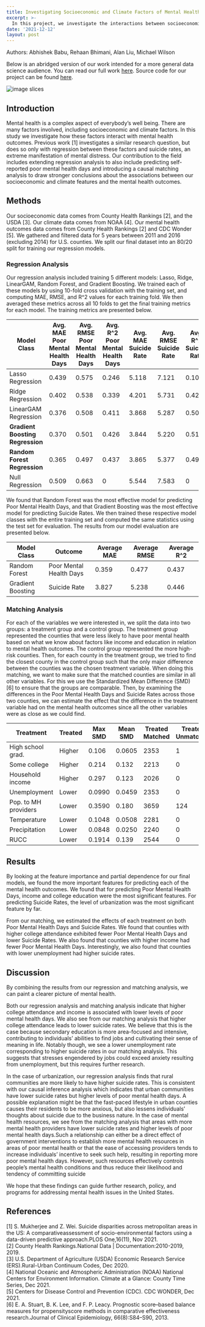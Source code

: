 ```yaml
---
title: Investigating Socioeconomic and Climate Factors of Mental Health Outcomes with Data
excerpt: >-
  In this project, we investigate the interactions between socioeconomic and climate factors and mental health outcomes. Specifically we look at associations and causal interactions of these factors with self-reported poor mental health days and suicide rates in U.S. counties.
date: '2021-12-12'
layout: post
---
```

Authors: Abhishek Babu, Rehaan Bhimani, Alan Liu, Michael Wilson

Below is an abridged version of our work intended for a more general data science audience. You can read our full work [here]({{site.baseurl}}/images/MentalHealth/final_report.pdf). Source code for our project can be found [here](https://github.com/abhishekbabu/cse481ds-mental-health).

![image slices]({{site.baseurl}}/images/MentalHealth/mental_health_cover.jpg)

## Introduction
Mental health is a complex aspect of everybody’s well being. There are many factors involved, including socioeconomic and climate factors. In this study we investigate how these factors interact with mental health outcomes. Previous work [1] investigates a similar research question, but does so only with regression between these factors and suicide rates, an extreme manifestation of mental distress. Our contribution to the field includes extending regression analysis to also include predicting self-reported poor mental health days and introducing a causal matching analysis to draw stronger conclusions about the associations between our socioeconomic and climate features and the mental health outcomes.


## Methods
Our socioeconomic data comes from County Health Rankings [2], and the USDA [3]. Our climate data comes from NOAA [4]. Our mental health outcomes data comes from County Health Rankings [2] and CDC Wonder [5]. We gathered and filtered data for 5 years between 2011 and 2016 (excluding 2014) for U.S. counties. We split our final dataset into an 80/20 split for training our regression models.

### Regression Analysis
Our regression analysis included training 5 different models: Lasso, Ridge, LinearGAM, Random Forest, and Gradient Boosting. We trained each of these models by using 10-fold cross validation with the training set, and computing MAE, RMSE, and R^2 values for each training fold. We then averaged these metrics across all 10 folds to get the final training metrics for each model. The training metrics are presented below.

| Model Class | Avg. MAE Poor Mental Health Days| Avg. RMSE Poor Mental Health Days | Avg. R^2 Poor Mental Health Days | Avg. MAE Suicide Rate | Avg. RMSE Suicide Rate | Avg. R^2 Suicide Rate |
| ----------- | -------- | --------- | -------- | -------- | --------- | -------- |
| Lasso Regression | 0.439 | 0.575 | 0.246 | 5.118 | 7.121 | 0.108 |
| Ridge Regression | 0.402 | 0.538 | 0.339 | 4.201 | 5.731 | 0.420 |
| LinearGAM Regression | 0.376 | 0.508 | 0.411 | 3.868 | 5.287 | 0.506 |
| **Gradient Boosting Regression** | 0.370 | 0.501 | 0.426 | 3.844 | 5.220 | 0.518 |
| **Random Forest Regression** | 0.365 | 0.497 | 0.437 | 3.865 | 5.377 | 0.491 |
| Null Regression | 0.509 | 0.663 | 0 | 5.544 | 7.583 | 0 |

We found that Random Forest was the most effective model for predicting Poor Mental Health Days, and that Gradient Boosting was the most effective model for predicting Suicide Rates. We then trained these respective model classes with the entire training set and computed the same statistics using the test set for evaluation. The results from our model evaluation are presented below.

| Model Class | Outcome | Average MAE | Average RMSE | Average R^2 |
| ----------- | ------- | ----------- | ------------ | ----------- |
| Random Forest | Poor Mental Health Days | 0.359 | 0.477 | 0.437 |
| Gradient Boosting | Suicide Rate | 3.827 | 5.238 | 0.446 |



### Matching Analysis

For each of the variables we were interested in, we split the data into two groups: a treatment group and a control group. The treatment group represented the counties that were less likely to have poor mental health based on what we know about factors like income and education in relation to mental health outcomes. The control group represented the more high-risk counties. Then, for each county in the treatment group, we tried to find the closest county in the control group such that the only major difference between the counties was the chosen treatment variable. When doing this matching, we want to make sure that the matched counties are similar in all other variables. For this we use the Standardized Mean Difference (SMD) [6] to ensure that the groups are comparable. Then, by examining the differences in the Poor Mental Health Days and Suicide Rates across those two counties, we can estimate the effect that the difference in the treatment variable had on the mental health outcomes since all the other variables were as close as we could find.

| Treatment | Treated | Max SMD | Mean SMD | Treated Matched | Treated  Unmatched | Control  Matched | Control Unmatched |
| --------- | ------- | ------- | -------- | --------------- | ------------------ | ---------------- | ----------------- |
|High school grad. | Higher | 0.106 | 0.0605 | 2353 | 1 | 1056 | 1031 |
|Some college | Higher | 0.214 | 0.132 | 2213 | 0 | 742 | 1486 |
|Household income | Higher | 0.297 | 0.123 | 2026 | 0 | 732 | 1683 |
|Unemployment | Lower | 0.0990 | 0.0459 | 2353 | 0 | 967 | 1121 |
|Pop. to MH providers | Lower | 0.3590 | 0.180 | 3659 | 124 | 527 | 131 |
|Temperature | Lower | 0.1048 | 0.0508 | 2281 | 0 | 1092 | 1068 |
|Precipitation | Lower | 0.0848 | 0.0250 | 2240 | 0 | 1146 | 1055 |
|RUCC | Lower | 0.1914 | 0.139 | 2544 | 0 | 778 | 1119 |


## Results
By looking at the feature importance and partial dependence for our final models, we found the more important features for predicting each of the mental health outcomes. We found that for predicting Poor Mental Health Days, income and college education were the most significant features. For predicting Suicide Rates, the level of urbanization was the most significant feature by far.

From our matching, we estimated the effects of each treatment on both Poor Mental Health Days and Suicide Rates. We found that counties with higher college attendance exhibited fewer Poor Mental Health Days and lower Suicide Rates. We also found that counties with higher income had fewer Poor Mental Health Days. Interestingly, we also found that counties with lower unemployment had higher suicide rates.

## Discussion
By combining the results from our regression and matching analysis, we can paint a clearer picture of mental health.

Both our regression analysis and matching analysis indicate that higher college attendance and income is associated with lower levels of poor mental health days. We also see from our matching analysis that higher college attendance leads to lower suicide rates. We believe that this is the case because secondary education is more area-focused and intensive, contributing to individuals’ abilities to find jobs and cultivating their sense of meaning in life. Notably though, we see a lower unemployment rate corresponding to higher suicide rates in our matching analysis. This suggests that stresses engendered by jobs could exceed anxiety resulting from unemployment, but this requires further research.

In the case of urbanization, our regression analysis finds that rural communities are more likely to have higher suicide rates. This is consistent with our causal inference analysis which indicates that urban communities have lower suicide rates but higher levels of poor mental health days. A possible explanation might be that the fast-paced lifestyle in urban counties causes their residents to be more anxious, but also lessens individuals’ thoughts about suicide due to the business nature. In the case of mental health resources, we see from the matching analysis that areas with more mental health providers have lower suicide rates and higher levels of poor mental health days.Such a relationship can either be a direct effect of government interventions to establish more mental health resources in areas of poor mental health or that the ease of accessing providers tends to increase individuals’ incentive to seek such help, resulting in reporting more poor mental health days. However, such resources effectively controls people’s mental health conditions and thus reduce their likelihood and tendency of committing suicide

We hope that these findings can guide further research, policy, and programs for addressing mental health issues in the United States.

## References
[1] S. Mukherjee and Z. Wei. Suicide disparities across metropolitan areas in the US: A comparativeassessment of socio-environmental factors using a data-driven predictive approach.PLOS One,16(11), Nov 2021.  
[2] County   Health   Rankings.National   Data   |   Documentation:2010-2019,    2019.  
[3] U.S. Department  of  Agriculture  (USDA)  Economic  Research  Service  (ERS).Rural-Urban Continuum Codes, Dec 2020.  
[4] National Oceanic and Atmospheric Administration (NOAA) National Centers for Environment Information. Climate at a Glance: County Time Series, Dec 2021.  
[5] Centers for Disease Control and Prevention (CDC). CDC WONDER, Dec 2021.  
[6] E. A. Stuart, B. K. Lee, and F. P. Leacy. Prognostic score–based balance measures for propensityscore methods in comparative effectiveness research.Journal of Clinical Epidemiology, 66(8):S84–S90, 2013.
